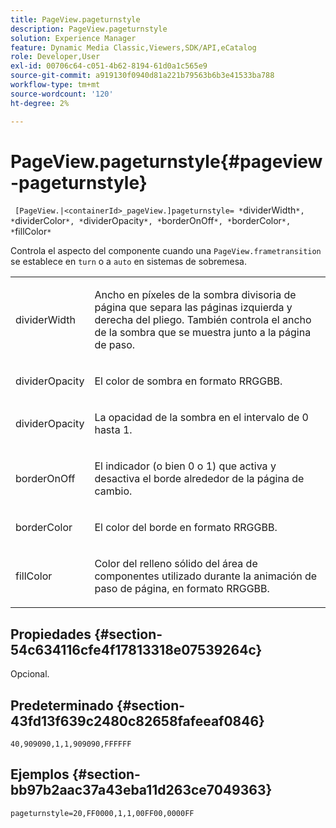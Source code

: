 ```yaml
---
title: PageView.pageturnstyle
description: PageView.pageturnstyle
solution: Experience Manager
feature: Dynamic Media Classic,Viewers,SDK/API,eCatalog
role: Developer,User
exl-id: 00706c64-c051-4b62-8194-61d0a1c565e9
source-git-commit: a919130f0940d81a221b79563b6b3e41533ba788
workflow-type: tm+mt
source-wordcount: '120'
ht-degree: 2%

---
```


# PageView.pageturnstyle{#pageview-pageturnstyle}

` [PageView.|<containerId>_pageView.]pageturnstyle= *`dividerWidth`*, *`dividerColor`*, *`dividerOpacity`*, *`borderOnOff`*, *`borderColor`*, *`fillColor`*`

Controla el aspecto del componente cuando una `PageView.frametransition` se establece en `turn` o a `auto` en sistemas de sobremesa.

<table id="table_A8CDA1AE2680402A99BCD5DD371B225F"> 
 <tbody> 
  <tr> 
   <td colname="col1"> <p> <span class="codeph"><span class="varname"> dividerWidth</span></span> </p> </td> 
   <td colname="col2"> <p> Ancho en píxeles de la sombra divisoria de página que separa las páginas izquierda y derecha del pliego. También controla el ancho de la sombra que se muestra junto a la página de paso. </p> </td> 
  </tr> 
  <tr> 
   <td colname="col1"> <p><span class="codeph"><span class="varname"> dividerOpacity</span></span> </p> </td> 
   <td colname="col2"> <p> El color de sombra en formato RRGGBB. </p> </td> 
  </tr> 
  <tr> 
   <td colname="col1"> <p><span class="codeph"><span class="varname"> dividerOpacity</span></span> </p> </td> 
   <td colname="col2"> <p>La opacidad de la sombra en el intervalo de <span class="codeph"> 0</span> hasta <span class="codeph"> 1</span>. </p> </td> 
  </tr> 
  <tr> 
   <td colname="col1"> <p><span class="codeph"><span class="varname"> borderOnOff</span></span> </p> </td> 
   <td colname="col2"> <p> El indicador (o bien <span class="codeph"> 0</span> o <span class="codeph"> 1</span>) que activa y desactiva el borde alrededor de la página de cambio. </p> </td> 
  </tr> 
  <tr> 
   <td colname="col1"> <p><span class="codeph"><span class="varname"> borderColor</span></span> </p> </td> 
   <td colname="col2"> <p> El color del borde en formato RRGGBB. </p> </td> 
  </tr> 
  <tr> 
   <td colname="col1"> <p><span class="codeph"><span class="varname"> fillColor</span></span> </p> </td> 
   <td colname="col2"> <p> Color del relleno sólido del área de componentes utilizado durante la animación de paso de página, en formato RRGGBB. </p> </td> 
  </tr> 
 </tbody> 
</table>

## Propiedades {#section-54c634116cfe4f17813318e07539264c}

Opcional.

## Predeterminado {#section-43fd13f639c2480c82658fafeeaf0846}

`40,909090,1,1,909090,FFFFFF`

## Ejemplos {#section-bb97b2aac37a43eba11d263ce7049363}

`pageturnstyle=20,FF0000,1,1,00FF00,0000FF`
